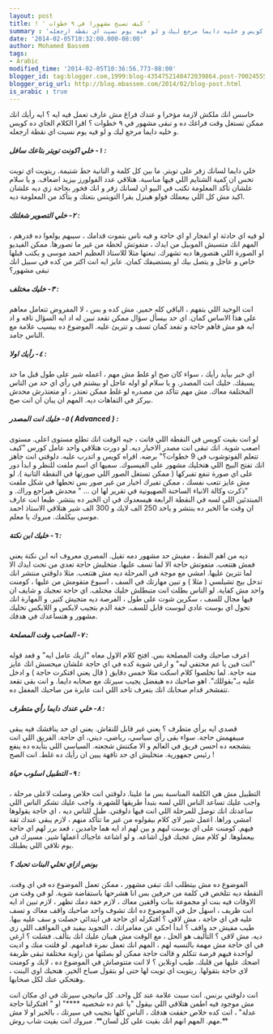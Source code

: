 ```yaml
---
layout: post
title: ! ' كيف تصبح مشهورا في ٩ خطوات '
summary : 'حاسس انك ملكش لازمة مؤخرا و عندك فراغ مش عارف تعمل فيه ايه ؟ ايه رأيك انك ممكن تستغل وقت فراغك ده و تبقى مشهور في ٩ خطوات ؟ اقرا الكلام الجاي ده كويس و خليه دايما مرجع ليك و لو فيه يوم نسيت اي نقطة ارجعله.'
date: '2014-02-05T10:32:00.000-08:00'
author: Mohamed Bassem
tags:
- Arabic
modified_time: '2014-02-05T10:36:56.773-08:00'
blogger_id: tag:blogger.com,1999:blog-4354752140472039864.post-7002455553130612298
blogger_orig_url: http://blog.mbassem.com/2014/02/blog-post.html
is_arabic : true
---
```


حاسس انك ملكش لازمة مؤخرا و عندك فراغ مش عارف تعمل فيه ايه ؟  ايه رأيك انك ممكن تستغل وقت فراغك ده و تبقى مشهور في ٩ خطوات ؟ اقرا الكلام الجاي ده كويس و خليه دايما مرجع ليك و لو فيه يوم نسيت اي نقطة ارجعله.

##### ١- خلي اكونت تويتر بتاعك سافل :

خلي دايما لسانك زفر على تويتر. ما بين كل كلمة و التانية حط شتيمة. ريتويت اي تويت تحس ان كمية الشتايم اللي فيها مناسبة. هتلاقي عدد الفولورز بيزيد اضعاف. و يا سلام علشان تأكد المعلومة تكتب في البيو ان لسانك زفر و انك فخور بحاجة زي ديه علشان اكيد مش كل اللي بيعملك فولو هينزل يقرا التويتس بتعتك و يتأكد من المعلومة ديه.

##### ٢- خلي التصوير شغلتك :

لو فيه اي حادثة او انفجار او اي حاجة و فيه ناس بتموت قدامك ، سيبهم يولعوا ده قدرهم ، المهم انك متسبش الموبيل من ايدك ، متفوتش لحظة من غير ما تصورها. ممكن الفيديو او الصورة اللي هتصورها ديه تشهرك. تبعتها مثلا للاستاذ العظيم احمد موسى و يكتب قبلها خاص و عاجل و يتصل بيك او يستضيفك كمان. عايز ايه انت اكتر من كده في سبيل انك تبقى مشهور؟

##### ٣- خليك مختلف :

انت الوحيد اللي بتفهم ، الباقي كله حمير. مش كده و بس ، لا المفروض تتعامل معاهم على هذا الاساس كمان. اي حد بيسأل سؤال ممكن تقعد تبين له اد ايه السؤال تافه و اد ايه هو مش فاهم حاجة و تقعد كمان تسف و تتريئ  عليه. الموضوع ده بيسيب علامة مع الناس جامد.

##### ٤- رأيك اولا :

اي خبر بيأيد رأيك ، سواء كان صح او غلط مش مهم ، اعمله شير على طول قبل ما حد يسبقك. خليك انت المصدر. و يا سلام لو اوله عاجل او بيشتم في رأي اي حد من الناس المختلفة معاك. مش مهم تتأكد من مصدره لو غلط ممكن تعتذر ، او متعتذرش محدش بيركز في التفاهات ديه. المهم ان يبان ان انت صح.

##### ٥- خليك انت المصدر ( Advanced ) :

لو انت بقيت كويس في النقطة اللي فاتت ، جيه الوقت انك تطلع مستوى اعلى. مستوى اصعب شوية. انك تبقى انت مصدر الاخبار ديه. لو دورت هتلاقي واحد عامل كورس "كيف تتعلم الفوتوشوب في 9 خطوات؟" برضه. اقراه كويس و اتدرب عليه. دلوقتي انت جاهز انك تفتح البيج اللي هتخليك مشهور على الفيسبوك. سميها اي اسم ملفت للنظر و ابدأ دور على اي صورة تنفع تفبركها ( ممكن تستغل الصور اللي صورتها في النقطة التانية ). لو مش عايز تتعب نفسك ، ممكن تفبرك اخبار من غير صور بس تحطها في شكل ملفت "ذكرت وكالة الانباء الساخنة الصهيونية في تقرير لها ان ... " محدش هيراجع وراك. و المبتدئين اللي لسه في النقطة الرابعة هيسعدوك في ان الخبر ده ينتشر. طبعا انت عارف ان وقت ما الخبر ده ينتشر و ياخد 250 الف لايك و 300 الف شير هتلاقي الاستاذ احمد موسى بيكلمك. مبروك يا معلم.

##### ٦- خليك ابن نكتة :

ديه من اهم النقط ، مفيش حد مشهور دمه تقيل. المصري معروف انه ابن نكتة يعني فمش هتتعب. متفوتش حاجة الا لما تسف عليها. متخليش حاجة تعدي من تحت ايدك الا لما تتريئ عليها. امشي مع موجة في المرحلة ديه مش هتتعب. مثلا دلوقتي منتشر انك تدخل بيج تشيلسي ( مثلا ) و تبين مهارتك في السف ، اسبوع متقومش من عليها ، كومنت واحد مش كفاية. لو الناس بطلت انت متبطلش خليك مختلف. اي حاجة تعجبك و شايف ان فيها مجال للسف ، سكرين شوت على طول ، الفرصة ديه متجيش كتير. و المهارة انك تحول اي بوست عادي لبوست قابل للسف. خفة الدم بتجيب لايكس و اللايكس تخليك مشهور و هتساعدك في هدفك.

##### ٧- الصاحب وقت المصلحة :

اعرف صاحبك وقت المصلحة بس. افتح كلام الاول معاه "ازيك عامل ايه" و قعد قوله "انت فين يا عم مختفي ليه" و ارغي شوية كده في اي حاجة علشان ميحسش انك عايز منه حاجة. لما تخلصوا كلام اسكت مثلا خمس دقايق ( قال يعني افتكرت حاجة ) و ادخل عليه بـ"بقوللك". اهو صاحبك ده هيفضل يجيب سيرتك مع صحابه دايما. و انت بقى تقعد تتفشخر قدام صحابك انك بتعرف تاخد اللي انت عايزة من صاحبك المغفل ده.

##### ٨- خلي عندك دايما رأي متطرف :

  قصدي ايه برأي متطرف ؟ يعني غير قابل للنقاش. يعني اي حد يناقشك فيه يبقى مبيفهمش حاجة. سواء بقى رأي سياسي، رياضي،  ديني، اي حاجة. الفريق اللي انت بتشجعه ده احسن فريق في العالم و الا مكنتش شجعته. السياسي اللي بتأيده ده ينفع رئيس جمهورية. متخليش اي حد تافهة يبين ان رأيك ده غلط. انت الصح !

##### ٩- التطبيل اسلوب حياة :

التطبيل مش هي الكلمة المناسبة بس ما علينا. دلوقتي انت خلاص وصلت لاعلى مرحلة ، واجب عليك تساعد الناس اللي لسه بتبدأ طريقها للشهرة.  واجب عليك تشكر الناس اللي ساعدتك انك توصل للمرحلة اللي انت فيها دلوقتي. طبل للناس ديه ، اي حاجة يقولوها امشي وراها. اعمل شير لاي كلام بيقولوه من غير ما تتأكد منهم ، لازم يبقى عندك ثقة فيهم. كومنت على اي بوست ليهم و بين لهم اد ايه هما جامدين ، قعد برر لهم اي حاجة بيعملوها. لو كلام مش عجبك قول اشاعه. و لو اشاعة عاجباك اعملها شير. مسيرك في يوم تلاقي اللي يطبلك.

##### *بونص* ازاي تخلي البنات تحبك ؟

الموضوع ده مش بيتطلب انك تبقى مشهور ، ممكن تعمل الموضوع ده في اي وقت. النقطة ديه تتلخص في كلمة من حرفين بس انا هشرحها باستفاضة شوية. لو في وقت من الاوقات فيه بنت او مجموعة بنات واقفين معاك ، لازم خفة دمك تظهر ، لازم تبين اد ايه انت ظريف ، اسهل حل في الموضوع ده انك تشوف واحد صاحبك واقف معاك و تسف عليه في اي حاجة ، مش لاقي ؟ افتكرله اي حاجة في ابتدائي حصلت و سف عليه بيها. طيب مفيش حد واقف ؟ ابدأ احكي عن مغامراتك ، التجويد بيفيد في المواقف اللي زي ديه. مش لاقي ؟ التأليف هو الحل ، مع الوقت مش هيبان عليك انك بتألف. فشلت ؟ ارغي في اي حاجة مش مهمة بالنسبه لهم ، المهم انك تعمل نمرة قدامهم. لو فلتت منك و اديت لواحدة فيهم فرصة تتكلم و قالت حاجة ممكن لو بصلتها من زاوية مختلفة تبقى ظريفة اضحك عليها من قلبك. طيب اونلاين ؟ لا انت متتوصاش في الموضوع ده ، لايك و كومنت لاي حاجة بتقولها. ريتويت اي تويت لها حتى لو بتقول صباح الخير. هتحبك اوي البنت ، وهتحكي عنك لكل صحابها.
  
انت دلوقتي برنس. انت سبت علامة عند كل واحد. كل ماتيجي سيرتك في اي مكان انت مش موجود فيه اطمن هتلاقي اللي بيقول "يا عم ده شخصيه \*\*\*\*" او " افتكرلنا حاجة عدلة" ، انت كده خلاص حققت هدفك ، الناس كلها بتجيب في سيرتك ، بالخير او لا مش مهم. المهم انهم انك بقيت على كل لسان**. مبروك انت بقيت شاب روش.**
